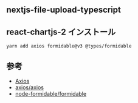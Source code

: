 ## nextjs-file-upload-typescript

## react-chartjs-2 インストール

```shell
yarn add axios formidable@v3 @types/formidable
```

## 参考

- [Axios](https://axios-http.com/)
- [axios/axios](https://github.com/axios/axios)
- [node-formidable/formidable](https://github.com/node-formidable/formidable)
